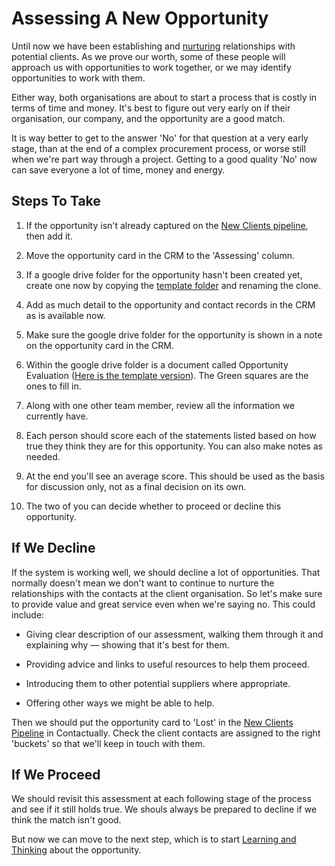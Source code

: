 # Assessing A New Opportunity

Until now we have been establishing and [nurturing](/new_client_recipe/nurturing.md) relationships with potential clients. As we prove our worth, some of these people will approach us with opportunities to work together, or we may identify opportunities to work with them.

Either way, both organisations are about to start a process that is costly in terms of time and money. It's best to figure out very early on if their organisation, our company, and the opportunity are a good match.

It is way better to get to the answer 'No' for that question at a very early stage, than at the end of a complex procurement process, or worse still when we're part way through a project. Getting to a good quality 'No' now can save everyone a lot of time, money and energy.

## Steps To Take

1. If the opportunity isn't already captured on the [New Clients pipeline](https://www.contactually.com/pipelines/86389), then add it.

2. Move the opportunity card in the CRM to the 'Assessing' column.

3. If a google drive folder for the opportunity hasn't been created yet, create one now by copying the [template folder](https://drive.google.com/drive/folders/0B0adEBtk1YXvTXRGdktxbVNvV00) and renaming the clone.
4. Add as much detail to the opportunity and contact records in the CRM as is available now.
5. Make sure the google drive folder for the opportunity is shown in a note on the opportunity card in the CRM.
6. Within the google drive folder is a document called Opportunity Evaluation \([Here is the template version](https://docs.google.com/spreadsheets/d/15SuupWAB1X8Ge4QNfjpEDoF2jvUWfMkkikmkHbRsnZg/edit#gid=0)\). The Green squares are the ones to fill in.
7. Along with one other team member, review all the information we currently have.
8. Each person should score each of the statements listed based on how true they think they are for this opportunity. You can also make notes as needed.
9. At the end you'll see an average score. This should be used as the basis for discussion only, not as a final decision on its own.
10. The two of you can decide whether to proceed or decline this opportunity.

## If We Decline

If the system is working well, we should decline a lot of opportunities. That normally doesn't mean we don't want to continue to nurture the relationships with the contacts at the client organisation. So let's make sure to provide value and great service even when we're saying no. This could include:

* Giving clear description of our assessment, walking them through it and explaining why — showing that it's best for them.

* Providing advice and links to useful resources to help them proceed.

* Introducing them to other potential suppliers where appropriate.

* Offering other ways we might be able to help.


Then we should put the opportunity card to 'Lost' in the [New Clients Pipeline](https://www.contactually.com/pipelines/86389) in Contactually. Check the client contacts are assigned to the right 'buckets' so that we'll keep in touch with them.

## If We Proceed

We should revisit this assessment at each following stage of the process and see if it still holds true. We shouls always be prepared to decline if we think the match isn't good.

But now we can move to the next step, which is to start [Learning and Thinking](/new_client_recipe/learning-and-thinking.md) about the opportunity.

